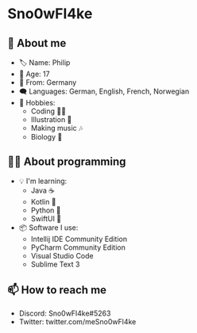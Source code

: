 # Sno0wFl4ke
## 🌵 About me
- 🏷️ Name: Philip
- 🌿 Age: 17
- 📍  From: Germany
- 🗨  Languages: German, English, French, Norwegian
- 💙 Hobbies: 
  - Coding 👨‍💻
  - Illustration 🎨
  - Making music 🎶
  - Biology 🧪
  
## 👨‍💻 About programming
- 💡 I'm learning: 
  - Java ☕
  - Kotlin 🌌
  - Python 🐍
  - SwiftUI 🍎
- 📦 Software I use:
  - Intellij IDE Community Edition
  - PyCharm Community Edition
  - Visual Studio Code 
  - Sublime Text 3

## 📫 How to reach me
- Discord: Sno0wFl4ke#5263
- Twitter: twitter.com/meSno0wFl4ke

<!---
Sno0wFl4ke/Sno0wFl4ke is a ✨ special ✨ repository because its `README.md` (this file) appears on your GitHub profile.
You can click the Preview link to take a look at your changes.
--->
